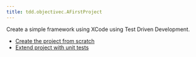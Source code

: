 ```yaml
---
title: tdd.objectivec.AFirstProject
---
```

Create a simple framework using XCode using Test Driven Development.

* [Create the project from scratch](tdd.objectivec.XCodeProjectSetup)
* [Extend project with unit tests](tdd.objectivec.ExtendProjectByAddingTests)
